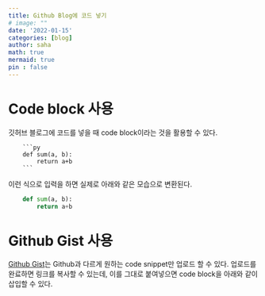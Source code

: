 ```yaml
---
title: Github Blog에 코드 넣기
# image: ""
date: '2022-01-15'
categories: [blog]
author: saha
math: true
mermaid: true
pin : false
---
```


# Code block 사용
깃허브 블로그에 코드를 넣을 때 code block이라는 것을 활용할 수 있다. 
```
    ```py
    def sum(a, b):
        return a+b
    ```
```
이런 식으로 입력을 하면 실제로 아래와 같은 모습으로 변환된다. 
```py
    def sum(a, b):
        return a+b
```

# Github Gist 사용
[Github Gist](https://gist.github.com)는 Github과 다르게 원하는 code snippet만 업로드 할 수 있다. 업로드를 완료하면 링크를 복사할 수 있는데, 이를 그대로 붙여넣으면 code block을 아래와 같이 삽입할 수 있다. 
<script src="https://gist.github.com/ee12ha0220/cc54fd72c29671fe767d6c8206a2a312.js"></script>


<!-- 
np.expand_dims(a, axis = 0)


 -->